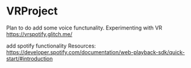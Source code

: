 # VRProject

Plan to do add some voice functunality. Experimenting with VR
https://vrspotify.glitch.me/

add spotify functionality
Resources:
https://developer.spotify.com/documentation/web-playback-sdk/quick-start/#introduction
